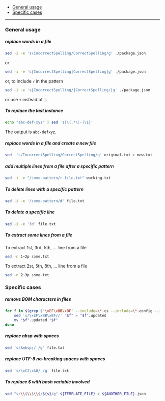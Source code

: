 - [General usage](#general-usage)
- [Specific cases](#specific-cases)
____

### General usage

##### replace words in a file

```sh
sed -i -e 's/IncorrectSpelling/CorrectSpelling/g' ./package.json
```

or

```sh
sed -i -e 's|IncorrectSpelling|CorrectSpelling|g' ./package.json
```

or, to include `/` in the pattern

```sh
sed -i -e 's|IncorrectSpelling/|CorrectSpelling/|g' ./package.json
```

or use `+` instead of `|`.

##### To replace the last instance

```sh
echo "abc-def-xyz" | sed 's|\(.*\)-|\1|'
```

The output is `abc-defxyz`.

##### replace words in a file and create a new file

```sh
sed  's/IncorrectSpelling/CorrectSpelling/g' original.txt > new.txt
```

##### add multiple lines from a file after a specific pattern

```sh
sed -i -e "/some-pattern/r file.txt" working.txt
```

##### To delete lines with a specific pattern

```sh
sed -i -e '/some-pattern/d' file.txt
```

##### To delete a specific line

```sh
sed -i -e '3d' file.txt
```

##### To extract some lines from a file

To extract 1st, 3rd, 5th, ... line from a file

```sh
sed -n 1~2p some.txt
```

To extract 2st, 5th, 8th, ... line from a file

```sh
sed -n 2~3p some.txt
```

### Specific cases

##### remove BOM characters in files

```sh
for f in $(grep $'\xEF\xBB\xBF' --include=\*.cs --include=\*.config --include=\*.js -rl .); do
	sed 's/\xEF\xBB\xBF//' "$f" > "$f".updated
	mv "$f".updated "$f"
done
```

##### replace nbsp with spaces

```sh
sed 's/&nbsp;/ /g' file.txt
```

##### replace UTF-8 no-breaking spaces with spaces

```sh
sed 's/\xC2\xA0/ /g' file.txt
```

##### To replace $ with bash variable involved

```sh
sed "s/\\$\\$\\$/${s}/g" ${TEMPLATE_FILE} > ${ANOTHER_FILE}.json
```
